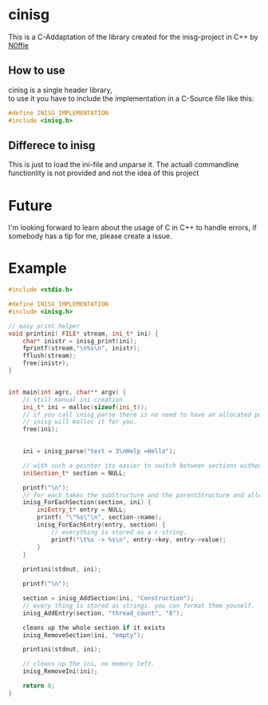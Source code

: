 # cinisg
This is a C-Addaptation of the library created for the inisg-project in C++ by [N0ffie](https://github.com/Knoficooki/inisg)

## How to use
cinisg is a single header library,\
to use it you have to include the implementation in a C-Source file like this:

```cpp
#define INISG_IMPLEMENTATION
#include <inisg.h>
``` 

## Differece to inisg
This is just to load the ini-file and unparse it.
The actuall commandline functionlity is not provided and not the idea of this project

# Future
I'm looking forward to learn about the usage of C in C++ to handle errors, if somebody has a tip for me, please create a issue.


# Example

```cpp
#include <stdio.h>

#define INISG_IMPLEMENTATION
#include <inisg.h>

// easy print helper
void printini( FILE* stream, ini_t* ini) {
	char* inistr = inisg_print(ini);
	fprintf(stream,"\n%s\n", inistr);
	fflush(stream);
	free(inistr);
}


int main(int agrc, char** argv) {
	// still manual ini creation
	ini_t* ini = malloc(sizeof(ini_t));
	// if you call inisg_parse there is no need to have an allocated pointer.
	// inisg will malloc it for you.
	free(ini);

	
	ini = inisg_parse("test = 3\nHelp =Hello");

	// with such a pointer its easier to switch between sections without creating new variables
	iniSection_t* section = NULL;

	printf("\n");
	// for each takes the subStructure and the parentStructure and allows you to loop over them, with the subStructure beeing the active pointer
	inisg_ForEachSection(section, ini) {
		iniEntry_t* entry = NULL;
		printf( "\"%s\"\n", section->name);
		inisg_ForEachEntry(entry, section) {
			// everything is stored as a c-string.
			printf("\t%s -> %s\n", entry->key, entry->value);
		}
	}
	
	printini(stdout, ini);

	printf("\n");

	section = inisg_AddSection(ini, "Construction");
	// every thing is stored as strings. you can format them youself.
	inisg_AddEntry(section, "thread_count", "8");

	cleans up the whole section if it exists
	inisg_RemoveSection(ini, "empty");

	printini(stdout, ini);

	// cleans up the ini, no memory left.
	inisg_RemoveIni(ini);

	return 0;
}

```
